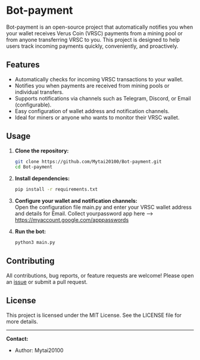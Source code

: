 # Bot-payment

Bot-payment is an open-source project that automatically notifies you when your wallet receives Verus Coin (VRSC) payments from a mining pool or from anyone transferring VRSC to you. This project is designed to help users track incoming payments quickly, conveniently, and proactively.

## Features

- Automatically checks for incoming VRSC transactions to your wallet.
- Notifies you when payments are received from mining pools or individual transfers.
- Supports notifications via channels such as Telegram, Discord, or Email (configurable).
- Easy configuration of wallet address and notification channels.
- Ideal for miners or anyone who wants to monitor their VRSC wallet.

## Usage

1. **Clone the repository:**
   ```bash
   git clone https://github.com/Mytai20100/Bot-payment.git
   cd Bot-payment
   ```

2. **Install dependencies:**
   ```bash
   pip install -r requirements.txt
   ```

3. **Configure your wallet and notification channels:**  
   Open the configuration file main.py and enter your VRSC wallet address and details for Email.
   Collect yourpassword app here --> https://myaccount.google.com/apppasswords
4. **Run the bot:**
   ```bash
   python3 main.py
   ```

## Contributing

All contributions, bug reports, or feature requests are welcome! Please open an [issue](https://github.com/Mytai20100/Bot-payment/issues) or submit a pull request.

## License

This project is licensed under the MIT License. See the LICENSE file for more details.

---

**Contact:**  
- Author: Mytai20100   
